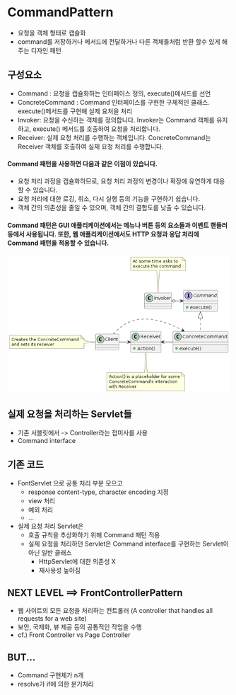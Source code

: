 # CommandPattern
- 요청을 객체 형태로 캡슐화
- command를 저장하거나 메서드에 전달하거나 다른 객체들처럼 반환 할수 있게 해주는 디자인 패턴

## 구성요소
- Command : 요청을 캡슐화하는 인터페이스 정의, execute()메서드를 선언 
- ConcreteCommand : Command 인터페이스를 구현한 구체적인 클래스. execute()메서드를 구현해 실제 요처을 처리 
- Invoker: 요청을 수신하는 객체를 정의합니다. Invoker는 Command 객체를 유지하고, execute() 메서드를 호출하여 요청을 처리합니다.
- Receiver: 실제 요청 처리를 수행하는 객체입니다. ConcreteCommand는 Receiver 객체를 호출하여 실제 요청 처리를 수행합니다.

#### Command 패턴을 사용하면 다음과 같은 이점이 있습니다.
 - 요청 처리 과정을 캡슐화하므로, 요청 처리 과정의 변경이나 확장에 유연하게 대응할 수 있습니다.
 - 요청 처리에 대한 로깅, 취소, 다시 실행 등의 기능을 구현하기 쉽습니다.
 - 객체 간의 의존성을 줄일 수 있으며, 객체 간의 결합도를 낮출 수 있습니다.

#### Command 패턴은 GUI 애플리케이션에서는 메뉴나 버튼 등의 요소들과 이벤트 핸들러 등에서 사용됩니다. 또한, 웹 애플리케이션에서도 HTTP 요청과 응답 처리에 Command 패턴을 적용할 수 있습니다.

<img src="../image/ZL51JiGm3Bpd5Ru1GiiBq4ghdhZo0s_gqgX9NCNUNIJ4tt6wQO7bGgNsKC-CPyOoXJnZmGH7zDDRuLFkEuvSG0jciH5bTJwY2BpaCqzKNCXAPK1Fq75Ac7luS63F8z0x-PFI_OFxR9oEio-aj293cYCbqvH_a5_9KpXJsI07hu7pJ_aOgZ_Nh07lzgkkszZFkriRxie3Gw-ezTVJ_W_OPLO2vHbus4geXWuAmib6mJueanXe.png"/>

## 실제 요청을 처리하는 Servlet들
- 기존 서블릿에서 -> Controller라는 접미사를 사용
- Command interface

## 기존 코드
- FontServlet 으로 공통 처리 부분 모으고
    - response content-type, character encoding 지정
    - view 처리
    - 예외 처리
    - ...
- 실제 요청 처리 Servlet은
  - 호출 규칙을 추상화하기 위해 Command 패턴 적용
  - 실제 요청을 처리하던 Servlet은 Command interface를 구현하는 Servlet이 아닌 일반 클래스
    - HttpServlet에 대한 의존성 X
    - 재사용성 높아짐


## NEXT LEVEL ==> FrontControllerPattern
- 웹 사이트의 모든 요청을 처리하는 컨트롤러 (A controller that handles all requests for a web site)
- 보안, 국제화, 뷰 제공 등의 공통적인 작업을 수행
- cf.) Front Controller vs Page Controller

## BUT...
- Command 구현체가 n개
- resolve가 if에 의한 분기처리